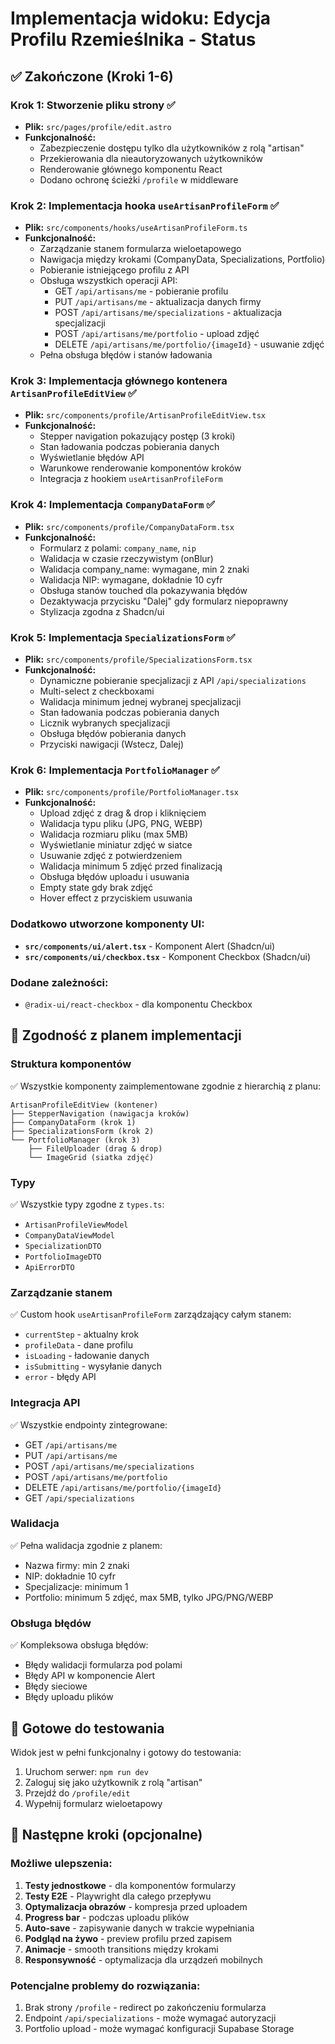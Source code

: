 # Implementacja widoku: Edycja Profilu Rzemieślnika - Status

## ✅ Zakończone (Kroki 1-6)

### Krok 1: Stworzenie pliku strony ✅
- **Plik:** `src/pages/profile/edit.astro`
- **Funkcjonalność:**
  - Zabezpieczenie dostępu tylko dla użytkowników z rolą "artisan"
  - Przekierowania dla nieautoryzowanych użytkowników
  - Renderowanie głównego komponentu React
  - Dodano ochronę ścieżki `/profile` w middleware

### Krok 2: Implementacja hooka `useArtisanProfileForm` ✅
- **Plik:** `src/components/hooks/useArtisanProfileForm.ts`
- **Funkcjonalność:**
  - Zarządzanie stanem formularza wieloetapowego
  - Nawigacja między krokami (CompanyData, Specializations, Portfolio)
  - Pobieranie istniejącego profilu z API
  - Obsługa wszystkich operacji API:
    - GET `/api/artisans/me` - pobieranie profilu
    - PUT `/api/artisans/me` - aktualizacja danych firmy
    - POST `/api/artisans/me/specializations` - aktualizacja specjalizacji
    - POST `/api/artisans/me/portfolio` - upload zdjęć
    - DELETE `/api/artisans/me/portfolio/{imageId}` - usuwanie zdjęć
  - Pełna obsługa błędów i stanów ładowania

### Krok 3: Implementacja głównego kontenera `ArtisanProfileEditView` ✅
- **Plik:** `src/components/profile/ArtisanProfileEditView.tsx`
- **Funkcjonalność:**
  - Stepper navigation pokazujący postęp (3 kroki)
  - Stan ładowania podczas pobierania danych
  - Wyświetlanie błędów API
  - Warunkowe renderowanie komponentów kroków
  - Integracja z hookiem `useArtisanProfileForm`

### Krok 4: Implementacja `CompanyDataForm` ✅
- **Plik:** `src/components/profile/CompanyDataForm.tsx`
- **Funkcjonalność:**
  - Formularz z polami: `company_name`, `nip`
  - Walidacja w czasie rzeczywistym (onBlur)
  - Walidacja company_name: wymagane, min 2 znaki
  - Walidacja NIP: wymagane, dokładnie 10 cyfr
  - Obsługa stanów touched dla pokazywania błędów
  - Dezaktywacja przycisku "Dalej" gdy formularz niepoprawny
  - Stylizacja zgodna z Shadcn/ui

### Krok 5: Implementacja `SpecializationsForm` ✅
- **Plik:** `src/components/profile/SpecializationsForm.tsx`
- **Funkcjonalność:**
  - Dynamiczne pobieranie specjalizacji z API `/api/specializations`
  - Multi-select z checkboxami
  - Walidacja minimum jednej wybranej specjalizacji
  - Stan ładowania podczas pobierania danych
  - Licznik wybranych specjalizacji
  - Obsługa błędów pobierania danych
  - Przyciski nawigacji (Wstecz, Dalej)

### Krok 6: Implementacja `PortfolioManager` ✅
- **Plik:** `src/components/profile/PortfolioManager.tsx`
- **Funkcjonalność:**
  - Upload zdjęć z drag & drop i kliknięciem
  - Walidacja typu pliku (JPG, PNG, WEBP)
  - Walidacja rozmiaru pliku (max 5MB)
  - Wyświetlanie miniatur zdjęć w siatce
  - Usuwanie zdjęć z potwierdzeniem
  - Walidacja minimum 5 zdjęć przed finalizacją
  - Obsługa błędów uploadu i usuwania
  - Empty state gdy brak zdjęć
  - Hover effect z przyciskiem usuwania

### Dodatkowo utworzone komponenty UI:
- **`src/components/ui/alert.tsx`** - Komponent Alert (Shadcn/ui)
- **`src/components/ui/checkbox.tsx`** - Komponent Checkbox (Shadcn/ui)

### Dodane zależności:
- `@radix-ui/react-checkbox` - dla komponentu Checkbox

## 🎯 Zgodność z planem implementacji

### Struktura komponentów
✅ Wszystkie komponenty zaimplementowane zgodnie z hierarchią z planu:
```
ArtisanProfileEditView (kontener)
├── StepperNavigation (nawigacja kroków)
├── CompanyDataForm (krok 1)
├── SpecializationsForm (krok 2)
└── PortfolioManager (krok 3)
    ├── FileUploader (drag & drop)
    └── ImageGrid (siatka zdjęć)
```

### Typy
✅ Wszystkie typy zgodne z `types.ts`:
- `ArtisanProfileViewModel`
- `CompanyDataViewModel`
- `SpecializationDTO`
- `PortfolioImageDTO`
- `ApiErrorDTO`

### Zarządzanie stanem
✅ Custom hook `useArtisanProfileForm` zarządzający całym stanem:
- `currentStep` - aktualny krok
- `profileData` - dane profilu
- `isLoading` - ładowanie danych
- `isSubmitting` - wysyłanie danych
- `error` - błędy API

### Integracja API
✅ Wszystkie endpointy zintegrowane:
- GET `/api/artisans/me`
- PUT `/api/artisans/me`
- POST `/api/artisans/me/specializations`
- POST `/api/artisans/me/portfolio`
- DELETE `/api/artisans/me/portfolio/{imageId}`
- GET `/api/specializations`

### Walidacja
✅ Pełna walidacja zgodnie z planem:
- Nazwa firmy: min 2 znaki
- NIP: dokładnie 10 cyfr
- Specjalizacje: minimum 1
- Portfolio: minimum 5 zdjęć, max 5MB, tylko JPG/PNG/WEBP

### Obsługa błędów
✅ Kompleksowa obsługa błędów:
- Błędy walidacji formularza pod polami
- Błędy API w komponencie Alert
- Błędy sieciowe
- Błędy uploadu plików

## 🚀 Gotowe do testowania

Widok jest w pełni funkcjonalny i gotowy do testowania:
1. Uruchom serwer: `npm run dev`
2. Zaloguj się jako użytkownik z rolą "artisan"
3. Przejdź do `/profile/edit`
4. Wypełnij formularz wieloetapowy

## 📝 Następne kroki (opcjonalne)

### Możliwe ulepszenia:
1. **Testy jednostkowe** - dla komponentów formularzy
2. **Testy E2E** - Playwright dla całego przepływu
3. **Optymalizacja obrazów** - kompresja przed uploadem
4. **Progress bar** - podczas uploadu plików
5. **Auto-save** - zapisywanie danych w trakcie wypełniania
6. **Podgląd na żywo** - preview profilu przed zapisem
7. **Animacje** - smooth transitions między krokami
8. **Responsywność** - optymalizacja dla urządzeń mobilnych

### Potencjalne problemy do rozwiązania:
1. Brak strony `/profile` - redirect po zakończeniu formularza
2. Endpoint `/api/specializations` - może wymagać autoryzacji
3. Portfolio upload - może wymagać konfiguracji Supabase Storage
